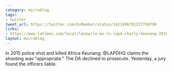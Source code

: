 ```yaml
---
category: microblog
tags:
- twitter
tweet_url: https://twitter.com/ExMember/status/1421496791237750790
links:
- https://www.latimes.com/local/lanow/la-me-ln-lapd-charly-keunang-20180510-story.html
layout: microblog
---
```

In 2015 police shot and killed Africa Keunang. @LAPDHQ claims the shooting was “appropriate.” The DA declined to prosecute. Yesterday, a jury found the officers liable.
